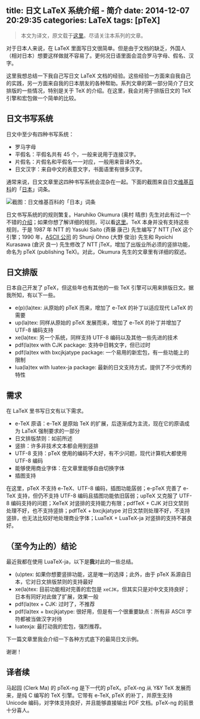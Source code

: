 title: 日文 LaTeX 系统介绍 - 简介
date: 2014-12-07 20:29:35
categories: LaTeX
tags: [pTeX]
---

> 本文为译文，原文载于[这里](http://www.preining.info/blog/2014/12/writing-japanese-in-latex-part-1-introduction/)。尽请关注本系列的文章。

对于日本人来说，在 LaTeX 里面写日文很简单。但是由于文档的缺乏，外国人（相对日本）想要这样做就不容易了。更何况日语里面会混合罗马字母、假名、汉字。

这里我想总结一下我自己写日文 LaTeX 文档的经验。这些经验一方面来自我自己的实践，另一方面来自我的日本朋友的各种帮助。系列文章的第一部分简介了日文排版的一些情况，特别是关于 TeX 的介绍。在这里，我会对用于排版日文的 TeX 引擎和宏包做一个简单的比较。

<!--more-->

## 日文书写系统

日文中至少有四种书写系统：

* 罗马字母
* 平假名：平假名共有 45 个，一般来说用于连接汉字。
* 片假名：片假名和平假名一一对应，一般用来音译外文。
* 日文汉字：来自中文的表意文字，书面语里有很多汉字。

通常来说，日文文章里这四种书写系统会混杂在一起。下面的截图来自日文[维基百科](http://ja.wikipedia.org/wiki/メインページ)的「[日本](http://ja.wikipedia.org/wiki/日本)」词条。

![截图：日文维基百科的「日本」词条](/images/pTeX-intro/Japanese-Text-Example.png)

日文书写系统的的规则繁复。Haruhiko Okumura (奥村 晴彦) 先生对此有过一个不错的[介绍](http://ajt.ktug.org/2008/0201okumura.pdf)；如果你想了解详细的规则，可以看[这里](http://www.w3.org/TR/jlreq/)。TeX 本身并没有支持这些规则，于是 1987 年 NTT 的 Yasuki Saito (斉藤 康己) 先生编写了 NTT jTeX 这个引擎；1990 年，[ASCII 公司](http://asciimw.jp/) 的 Shunji Ohno (大野 俊治) 先生和 Ryoichi Kurasawa (倉沢 良一) 先生修改了 NTT jTeX，增加了出版业所必须的竖排功能，命名为 pTeX (publishing TeX)。对此，Okumura 先生的文章里有详细的叙述。

## 日文排版

日本自己开发了 pTeX，但这些年也有其他的一些 TeX 引擎可以用来排版日文。据我所知，有以下一些。

* e(p)(la)tex: 从原始的 pTeX 而来，增加了 e-TeX 的补丁以适应现代 LaTeX 的需要
* up(la)tex: 同样从原始的 pTeX 发展而来，增加了 e-TeX 的补丁并增加了 UTF-8 编码支持
* xe(la)tex: 另一个系统，同样支持 UTF-8 编码以及其他一些先进的技术
* pdf(la)tex with CJK package: 支持中日韩文字，但已过时
* pdf(la)tex with bxcjkjatype package: 一个易用的新宏包，有一些功能上的限制
* lua(la)tex with luatex-ja package: 最新的日文支持方式，提供了不少优秀的特性

## 需求

在 LaTeX 里书写日文有以下需求。

* e-TeX 原语：e-TeX 是原始 TeX 的扩展，后逐渐成为主流，现在它的原语成为 LaTeX 强制要求的一部分
* 日文排版禁则：如前所述
* 竖排：许多非技术文本都会用到竖排
* UTF-8 支持：pTeX 使用的编码不大好，有不少问题，现代计算机大都使用 UTF-8 编码
* 能够使用商业字体：在文章里能够自由切换字体
* 插图支持

在这里，pTeX 不支持 e-TeX、UTF-8 编码，插图功能孱弱；e-pTeX 完善了 e-TeX 支持，但仍不支持 UTF-8 编码且插图功能依旧孱弱；upTeX 又克服了 UTF-8 编码支持的问题；XeTeX 对竖排的支持能力有限；pdfTeX + CJK 对日文禁则处理不好，也不支持竖排；pdfTeX + bxcjkjatype 对日文禁则处理不好，不支持竖排，也无法比较好地处理商业字体；LuaTeX + LuaTeX-ja 对竖排的支持不甚良好。

## （至今为止的）结论

最近我都在使用 LuaTeX-ja，以下是**我**对此的一些总结。

* (u)ptex: 如果你想要竖排功能，这是唯一的选择；此外，由于 pTeX 系源自日本，它对日文排版禁则的支持最好
* xe(la)tex: 目前功能相对完善的宏包是 `xeCJK`，但其实只是对中文支持良好；日本有同好对此做了扩展，效果一般
* pdf(la)tex + CJK: 过时了，不推荐
* pdf(la)tex + bxcjkjatype: 很好用，但是有一个很重要缺点：所有非 ASCII 字符都被当做汉字对待
* luatexja: 最打动我的宏包，强烈推荐。

下一篇文章里我会介绍一下各种方式底下的最简日文示例。

谢谢！

## 译者续

马起园 (Clerk Ma) 的 pTeX-ng 是下一代的 pTeX。pTeX-ng 从 Y&Y TeX 发展而来，是纯 C 编写的 TeX 引擎。它带有 e-TeX, pTeX 的补丁，并原生支持 Unicode 编码，对字体支持良好，并且能够直接输出 PDF 文档。pTeX-ng 的前景十分喜人。

